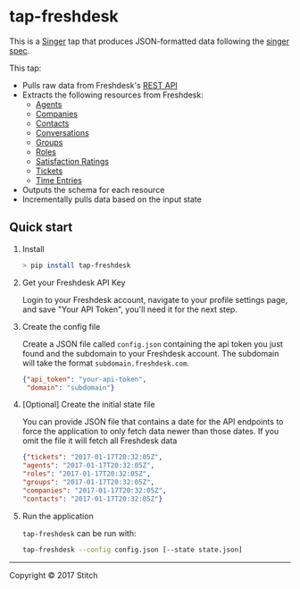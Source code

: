 # tap-freshdesk

This is a [Singer](https://singer.io) tap that produces JSON-formatted data following the [singer spec](https://github.com/singer-io/getting-started/blob/master/SPEC.md).

This tap:
- Pulls raw data from Freshdesk's [REST API](https://developer.freshdesk.com/api/)
- Extracts the following resources from Freshdesk:
  - [Agents](https://developer.freshdesk.com/api/#agents)
  - [Companies](https://developer.freshdesk.com/api/#companies)
  - [Contacts](https://developer.freshdesk.com/api/#contacts)
  - [Conversations](https://developer.freshdesk.com/api/#conversations)
  - [Groups](https://developer.freshdesk.com/api/#groups)
  - [Roles](https://developer.freshdesk.com/api/#roles)
  - [Satisfaction Ratings](https://developer.freshdesk.com/api/#satisfaction-ratings)
  - [Tickets](https://developer.freshdesk.com/api/#tickets)
  - [Time Entries](https://developer.freshdesk.com/api/#time-entries)
- Outputs the schema for each resource
- Incrementally pulls data based on the input state


## Quick start

1. Install

    ```bash
    > pip install tap-freshdesk
    ```

2. Get your Freshdesk API Key

    Login to your Freshdesk account, navigate to your profile settings
    page, and save "Your API Token", you'll need it for the next step.

3. Create the config file

    Create a JSON file called `config.json` containing the api token you just found and
    the subdomain to your Freshdesk account. The subdomain will take the format
    `subdomain.freshdesk.com`.

    ```json
    {"api_token": "your-api-token",
     "domain": "subdomain"}
    ```

4. [Optional] Create the initial state file

    You can provide JSON file that contains a date for the API endpoints
    to force the application to only fetch data newer than those dates.
    If you omit the file it will fetch all Freshdesk data

    ```json
    {"tickets": "2017-01-17T20:32:05Z",
    "agents": "2017-01-17T20:32:05Z",
    "roles": "2017-01-17T20:32:05Z",
    "groups": "2017-01-17T20:32:05Z",
    "companies": "2017-01-17T20:32:05Z",
    "contacts": "2017-01-17T20:32:05Z"}
    ```

5. Run the application

    `tap-freshdesk` can be run with:

    ```bash
    tap-freshdesk --config config.json [--state state.json]
    ```

---

Copyright &copy; 2017 Stitch

